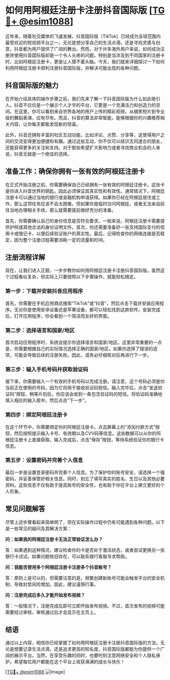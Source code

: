 # 如何用阿根廷注册卡注册抖音国际版 [[TG💪+ @esim1088](https://t.me/s/esim1088)]

近年来，随着社交媒体的飞速发展，抖音国际版（TikTok）已经成为全球范围内最受欢迎的短视频平台之一。无论是想分享自己的生活点滴，还是寻找灵感与创意，抖音都为用户提供了广阔的舞台。然而，对于许多海外用户来说，如何成功注册并使用抖音国际版却是一个令人头疼的问题。特别是当涉及到不同国家的注册卡时，比如阿根廷注册卡，更是让人摸不着头脑。今天，我们就来详细探讨一下如何利用阿根廷注册卡顺利注册抖音国际版，并解决可能出现的各种问题。

## 抖音国际版的魅力

在开始介绍具体的操作步骤之前，我们先来了解一下抖音国际版为什么如此吸引人。抖音不仅仅是一个展示个人才华的平台，它更是一个充满活力和创造力的空间。在这里，你可以看到来自世界各地的用户上传的精彩视频，从搞笑短片到专业级的舞蹈表演，应有尽有。而且，抖音的算法非常智能，能够根据你的兴趣推荐相关内容，让你每天都能发现新的惊喜。

此外，抖音还拥有丰富的社区互动功能，比如评论、点赞、分享等，这使得用户之间的交流变得更加便捷和有趣。通过这些互动，你不仅可以结识志同道合的朋友，还能获得更多的关注和支持。对于那些希望扩大影响力或者寻找商业机会的人来说，抖音无疑是一个绝佳的选择。

## 准备工作：确保你拥有一张有效的阿根廷注册卡

在正式开始注册之前，你需要确保自己已经拥有一张有效的阿根廷注册卡。这张卡是你进入抖音世界的钥匙，因此必须保证其真实性和有效性。通常情况下，阿根廷注册卡可以通过当地的银行或金融机构申请获得。如果你已经在阿根廷居住或工作，那么这项任务应该不会太困难。但如果你是临时访问阿根廷，或者无法亲自前往当地办理相关手续，那么就需要提前做好充分的准备。

首先，你需要确认自己的身份信息是否符合要求。一般来说，阿根廷注册卡需要提供护照或其他合法的身份证明文件。其次，你还需要准备好一张支持国际支付的信用卡或借记卡，以便后续验证账户的真实性。最后，记得检查你的网络连接是否稳定，因为整个注册过程需要消耗一定的流量和时间。

## 注册流程详解

现在，让我们进入正题，一步步教你如何用阿根廷注册卡注册抖音国际版。虽然这个过程看似复杂，但实际上只要按照以下步骤操作，就能轻松搞定。

### 第一步：下载并安装抖音应用程序

首先，你需要在手机应用商店搜索“TikTok”或“抖音”，然后点击下载并安装应用程序。无论你是使用安卓设备还是苹果设备，都可以轻松找到这款软件。安装完成后，打开应用程序，你会看到一个简洁而友好的界面。

### 第二步：选择语言和国家/地区

首次启动应用程序时，系统会提示你选择语言和国家/地区。这里非常重要的一点是，你需要根据自己的实际情况选择正确的国家/地区。如果你选择了错误的选项，可能会导致后续的注册失败。因此，请务必仔细核对后再进行下一步。

### 第三步：输入手机号码并获取验证码

接下来，你需要输入一个有效的手机号码以完成注册。请注意，这个号码必须是你当前正在使用的号码，因为它将用于接收验证码短信。输入完毕后，点击“发送验证码”按钮，稍等片刻后，你应该会收到一条包含验证码的短信。将验证码准确地填入相应的输入框中，然后点击“下一步”。

### 第四步：绑定阿根廷注册卡

在这个环节中，你需要绑定你的阿根廷注册卡。点击屏幕上的“添加付款方式”按钮，然后按照提示输入卡号、有效期以及CVV码等信息。这些数据可以从你的阿根廷注册卡上直接获取。输入完成后，点击“保存”按钮，等待系统验证你的银行卡信息。

### 第五步：设置密码并完善个人信息

最后一步是设置登录密码并完善个人信息。为了保护你的账号安全，请选择一个强密码，并妥善保管好相关信息。同时，别忘了填写真实的姓名、生日以及其他必要资料。这些信息不仅有助于提高账号的安全性，也有助于你在平台上建立更好的个人形象。

## 常见问题解答

尽管上述步骤看起来简单明了，但在实际操作过程中仍有可能遇到各种问题。以下是一些常见的疑问及其解决方案：

**问：如果我的阿根廷注册卡无法正常验证怎么办？**

答：如果遇到这种情况，建议检查你的卡是否处于激活状态，或者尝试更换另一张银行卡试试。如果问题依旧存在，可以联系银行客服寻求帮助。

**问：我能否使用多个阿根廷注册卡注册多个抖音账号？**

答：原则上是可以的，但需要注意的是，频繁创建新账号可能会触发平台的安全机制，导致封禁风险增加。因此，建议谨慎行事。

**问：注册完成后多久才能开始发布视频？**

答：一般情况下，注册完成后即可立即开始发布视频。不过，首次发布的视频可能需要经过审核，审核通过后才会显示在主页上。

## 结语

通过以上内容，相信你已经掌握了如何用阿根廷注册卡注册抖音国际版的方法。无论是想要记录生活点滴，还是追求更高的知名度，抖音国际版都能为你提供一个广阔的展示平台。当然，在享受乐趣的同时，也要时刻注意网络安全和个人隐私保护。希望每位用户都能在这个平台上收获满满的成长与快乐！

[[TG💪+ @esim1088](https://t.me/s/esim1088) ![Image](https://i.postimg.cc/4NQfJmqS/Snipaste-2025-05-13-00-14-12.png)]
